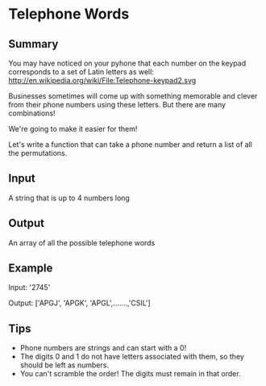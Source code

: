# Telephone Words

## Summary

You may have noticed on your pyhone that each number on the keypad corresponds to a set of Latin letters as well: http://en.wikipedia.org/wiki/File:Telephone-keypad2.svg

Businesses sometimes will come up with something memorable and clever from their phone numbers using these letters. But there are many combinations!

We're going to make it easier for them!

Let's write a function that can take a phone number and return a list of all the permutations.

## Input

A string that is up to 4 numbers long

## Output

An array of all the possible telephone words

## Example

Input: '2745'

Output: ['APGJ', 'APGK', 'APGL',.......,'CSIL']

## Tips

* Phone numbers are strings and can start with a 0!
* The digits 0 and 1 do not have letters associated with them, so they should be left as numbers.
* You can't scramble the order! The digits must remain in that order.